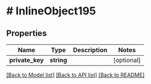 # # InlineObject195

## Properties

Name | Type | Description | Notes
------------ | ------------- | ------------- | -------------
**private_key** | **string** |  | [optional]

[[Back to Model list]](../../README.md#models) [[Back to API list]](../../README.md#endpoints) [[Back to README]](../../README.md)
